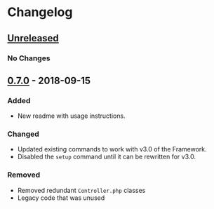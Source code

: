 # Changelog

## [Unreleased]
### No Changes

## [0.7.0] - 2018-09-15
### Added
- New readme with usage instructions.

### Changed
- Updated existing commands to work with v3.0 of the Framework.
- Disabled the `setup` command until it can be rewritten for v3.0.

### Removed
- Removed redundant `Controller.php` classes
- Legacy code that was unused


[Unreleased]: https://github.com/dappur/dapp/compare/v0.7.0...HEAD
[0.7.0]: https://github.com/dappur/dapp/compare/v0.6.12...v0.7.0